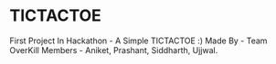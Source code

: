 # TICTACTOE
First Project In  Hackathon - A Simple TICTACTOE :)
Made By - Team OverKill
Members - Aniket, Prashant, Siddharth, Ujjwal. 
